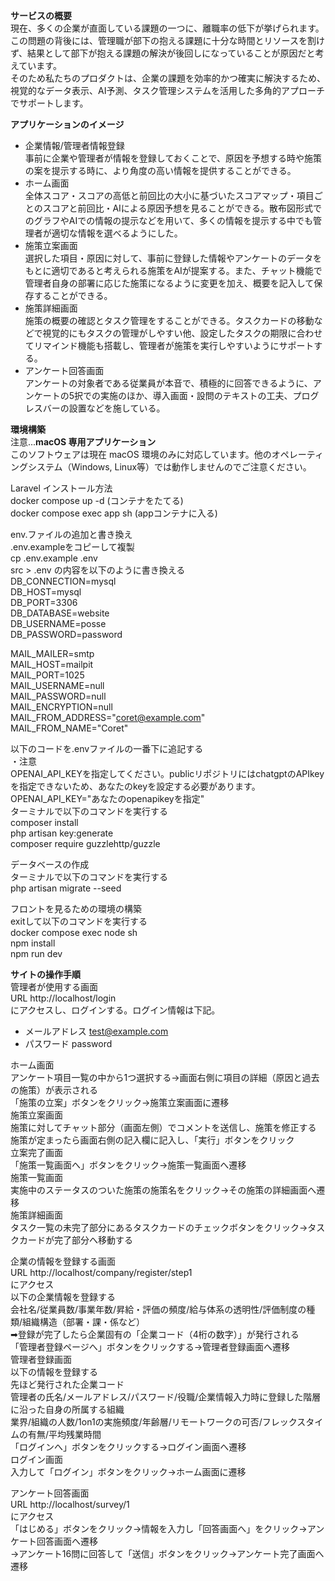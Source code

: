 **サービスの概要**   
現在、多くの企業が直面している課題の一つに、離職率の低下が挙げられます。この問題の背後には、管理職が部下の抱える課題に十分な時間とリソースを割けず、結果として部下が抱える課題の解決が後回しになっていることが原因だと考えています。  
そのため私たちのプロダクトは、企業の課題を効率的かつ確実に解決するため、視覚的なデータ表示、AI予測、タスク管理システムを活用した多角的アプローチでサポートします。  

**アプリケーションのイメージ**  
 - 企業情報/管理者情報登録  
事前に企業や管理者が情報を登録しておくことで、原因を予想する時や施策の案を提示する時に、より角度の高い情報を提供することができる。  
 - ホーム画面  
 全体スコア・スコアの高低と前回比の大小に基づいたスコアマップ・項目ごとのスコアと前回比・AIによる原因予想を見ることができる。散布図形式でのグラフやAIでの情報の提示などを用いて、多くの情報を提示する中でも管理者が適切な情報を選べるようにした。  
 - 施策立案画面  
 選択した項目・原因に対して、事前に登録した情報やアンケートのデータをもとに適切であると考えられる施策をAIが提案する。また、チャット機能で管理者自身の部署に応じた施策になるように変更を加え、概要を記入して保存することができる。  
 - 施策詳細画面  
 施策の概要の確認とタスク管理をすることができる。タスクカードの移動などで視覚的にもタスクの管理がしやすい他、設定したタスクの期限に合わせてリマインド機能も搭載し、管理者が施策を実行しやすいようにサポートする。  
 - アンケート回答画面  
 アンケートの対象者である従業員が本音で、積極的に回答できるように、アンケートの5択での実施のほか、導入画面・設問のテキストの工夫、プログレスバーの設置などを施している。


 **環境構築**  
 注意...**macOS 専用アプリケーション**  
 このソフトウェアは現在 macOS 環境のみに対応しています。他のオペレーティングシステム（Windows, Linux等）では動作しませんのでご注意ください。  


Laravel インストール方法  
docker compose up -d (コンテナをたてる)  
docker compose exec app sh (appコンテナに入る)  

env.ファイルの追加と書き換え  
.env.exampleをコピーして複製  
cp .env.example .env  
src > .env の内容を以下のように書き換える    
 DB_CONNECTION=mysql  
 DB_HOST=mysql  
 DB_PORT=3306  
 DB_DATABASE=website  
 DB_USERNAME=posse  
 DB_PASSWORD=password  
 

 MAIL_MAILER=smtp  
 MAIL_HOST=mailpit  
 MAIL_PORT=1025  
 MAIL_USERNAME=null  
 MAIL_PASSWORD=null  
 MAIL_ENCRYPTION=null  
 MAIL_FROM_ADDRESS="coret@example.com"  
 MAIL_FROM_NAME="Coret"  
 
以下のコードを.envファイルの一番下に追記する  
・注意  
OPENAI_API_KEYを指定してください。publicリポジトリにはchatgptのAPIkeyを指定できないため、あなたのkeyを設定する必要があります。  
OPENAI_API_KEY="あなたのopenapikeyを指定"  
ターミナルで以下のコマンドを実行する  
composer install  
php artisan key:generate  
composer require guzzlehttp/guzzle   


データベースの作成  
ターミナルで以下のコマンドを実行する  
php artisan migrate --seed  

フロントを見るための環境の構築  
exitして以下のコマンドを実行する  
docker compose exec node sh  
npm install  
npm run dev  


**サイトの操作手順**  
管理者が使用する画面  
URL http://localhost/login  
にアクセスし、ログインする。ログイン情報は下記。  
 - メールアドレス test@example.com  
 - パスワード password  


ホーム画面  
アンケート項目一覧の中から1つ選択する→画面右側に項目の詳細（原因と過去の施策）が表示される  
「施策の立案」ボタンをクリック→施策立案画面に遷移  
施策立案画面  
施策に対してチャット部分（画面左側）でコメントを送信し、施策を修正する  
施策が定まったら画面右側の記入欄に記入し、「実行」ボタンをクリック  
立案完了画面  
「施策一覧画面へ」ボタンをクリック→施策一覧画面へ遷移  
施策一覧画面  
実施中のステータスのついた施策の施策名をクリック→その施策の詳細画面へ遷移  
施策詳細画面  
タスク一覧の未完了部分にあるタスクカードのチェックボタンをクリック→タスクカードが完了部分へ移動する  


企業の情報を登録する画面  
URL http://localhost/company/register/step1  
にアクセス  
 以下の企業情報を登録する  
会社名/従業員数/事業年数/昇給・評価の頻度/給与体系の透明性/評価制度の種類/組織構造（部署・課・係など）  
   ➡登録が完了したら企業固有の「企業コード（4桁の数字）」が発行される  
「管理者登録ページへ」ボタンをクリックする→管理者登録画面へ遷移  
管理者登録画面  
 以下の情報を登録する  
先ほど発行された企業コード  
管理者の氏名/メールアドレス/パスワード/役職/企業情報入力時に登録した階層に沿った自身の所属する組織  
業界/組織の人数/1on1の実施頻度/年齢層/リモートワークの可否/フレックスタイムの有無/平均残業時間  
「ログインへ」ボタンをクリックする→ログイン画面へ遷移  
ログイン画面  
 入力して「ログイン」ボタンをクリック→ホーム画面に遷移  

アンケート回答画面  
URL http://localhost/survey/1  
にアクセス  
「はじめる」ボタンをクリック→情報を入力し「回答画面へ」をクリック→アンケート回答画面へ遷移  
→アンケート16問に回答して「送信」ボタンをクリック→アンケート完了画面へ遷移  